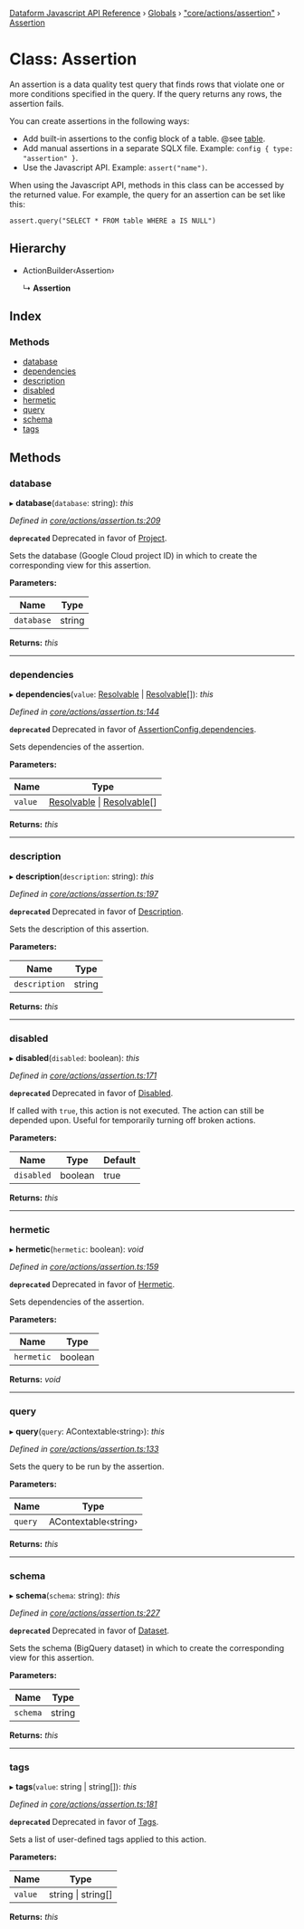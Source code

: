 [Dataform Javascript API Reference](../README.md) › [Globals](../globals.md) › ["core/actions/assertion"](../modules/_core_actions_assertion_.md) › [Assertion](_core_actions_assertion_.assertion.md)

# Class: Assertion

An assertion is a data quality test query that finds rows that violate one or more conditions
specified in the query. If the query returns any rows, the assertion fails.

You can create assertions in the following ways:

- Add built-in assertions to the config block of a table. @see [table](Table).
- Add manual assertions in a separate SQLX file. Example: `config { type: "assertion" }`.
- Use the Javascript API. Example: `assert("name")`.

When using the Javascript API, methods in this class can be accessed by the returned value. For
example, the query for an assertion can be set like this:

```
assert.query("SELECT * FROM table WHERE a IS NULL")
```

## Hierarchy

- ActionBuilder‹Assertion›

  ↳ **Assertion**

## Index

### Methods

- [database](_core_actions_assertion_.assertion.md#database)
- [dependencies](_core_actions_assertion_.assertion.md#dependencies)
- [description](_core_actions_assertion_.assertion.md#description)
- [disabled](_core_actions_assertion_.assertion.md#disabled)
- [hermetic](_core_actions_assertion_.assertion.md#hermetic)
- [query](_core_actions_assertion_.assertion.md#query)
- [schema](_core_actions_assertion_.assertion.md#schema)
- [tags](_core_actions_assertion_.assertion.md#tags)

## Methods

### database

▸ **database**(`database`: string): _this_

_Defined in [core/actions/assertion.ts:209](https://github.com/dataform-co/dataform/blob/14a8a5d1/core/actions/assertion.ts#L209)_

**`deprecated`** Deprecated in favor of
[Project](dataform.ActionConfigs.AssertionConfig.Project).

Sets the database (Google Cloud project ID) in which to create the corresponding view for this
assertion.

**Parameters:**

| Name       | Type   |
| ---------- | ------ |
| `database` | string |

**Returns:** _this_

---

### dependencies

▸ **dependencies**(`value`: [Resolvable](../modules/_core_common_.md#resolvable) | [Resolvable](../modules/_core_common_.md#resolvable)[]): _this_

_Defined in [core/actions/assertion.ts:144](https://github.com/dataform-co/dataform/blob/14a8a5d1/core/actions/assertion.ts#L144)_

**`deprecated`** Deprecated in favor of
[AssertionConfig.dependencies](configs#dataform-ActionConfig-AssertionConfig).

Sets dependencies of the assertion.

**Parameters:**

| Name    | Type                                                                                                               |
| ------- | ------------------------------------------------------------------------------------------------------------------ |
| `value` | [Resolvable](../modules/_core_common_.md#resolvable) &#124; [Resolvable](../modules/_core_common_.md#resolvable)[] |

**Returns:** _this_

---

### description

▸ **description**(`description`: string): _this_

_Defined in [core/actions/assertion.ts:197](https://github.com/dataform-co/dataform/blob/14a8a5d1/core/actions/assertion.ts#L197)_

**`deprecated`** Deprecated in favor of
[Description](dataform.ActionConfigs.AssertionConfig.Description).

Sets the description of this assertion.

**Parameters:**

| Name          | Type   |
| ------------- | ------ |
| `description` | string |

**Returns:** _this_

---

### disabled

▸ **disabled**(`disabled`: boolean): _this_

_Defined in [core/actions/assertion.ts:171](https://github.com/dataform-co/dataform/blob/14a8a5d1/core/actions/assertion.ts#L171)_

**`deprecated`** Deprecated in favor of [Disabled](dataform.ActionConfigs.AssertionConfig.Disabled).

If called with `true`, this action is not executed. The action can still be depended upon.
Useful for temporarily turning off broken actions.

**Parameters:**

| Name       | Type    | Default |
| ---------- | ------- | ------- |
| `disabled` | boolean | true    |

**Returns:** _this_

---

### hermetic

▸ **hermetic**(`hermetic`: boolean): _void_

_Defined in [core/actions/assertion.ts:159](https://github.com/dataform-co/dataform/blob/14a8a5d1/core/actions/assertion.ts#L159)_

**`deprecated`** Deprecated in favor of [Hermetic](dataform.ActionConfigs.AssertionConfig.Hermetic).

Sets dependencies of the assertion.

**Parameters:**

| Name       | Type    |
| ---------- | ------- |
| `hermetic` | boolean |

**Returns:** _void_

---

### query

▸ **query**(`query`: AContextable‹string›): _this_

_Defined in [core/actions/assertion.ts:133](https://github.com/dataform-co/dataform/blob/14a8a5d1/core/actions/assertion.ts#L133)_

Sets the query to be run by the assertion.

**Parameters:**

| Name    | Type                 |
| ------- | -------------------- |
| `query` | AContextable‹string› |

**Returns:** _this_

---

### schema

▸ **schema**(`schema`: string): _this_

_Defined in [core/actions/assertion.ts:227](https://github.com/dataform-co/dataform/blob/14a8a5d1/core/actions/assertion.ts#L227)_

**`deprecated`** Deprecated in favor of
[Dataset](dataform.ActionConfigs.AssertionConfig.Dataset).

Sets the schema (BigQuery dataset) in which to create the corresponding view for this
assertion.

**Parameters:**

| Name     | Type   |
| -------- | ------ |
| `schema` | string |

**Returns:** _this_

---

### tags

▸ **tags**(`value`: string | string[]): _this_

_Defined in [core/actions/assertion.ts:181](https://github.com/dataform-co/dataform/blob/14a8a5d1/core/actions/assertion.ts#L181)_

**`deprecated`** Deprecated in favor of [Tags](dataform.ActionConfigs.AssertionConfig.Tags).

Sets a list of user-defined tags applied to this action.

**Parameters:**

| Name    | Type                   |
| ------- | ---------------------- |
| `value` | string &#124; string[] |

**Returns:** _this_
